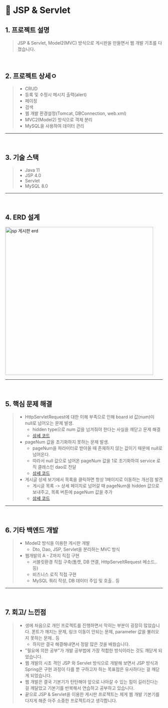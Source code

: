 # 📌 JSP & Servlet

## 1. 프로젝트 설명
> JSP & Servlet, Model2(MVC) 방식으로 게시판을 만들면서 웹 개발 기초를 다졌습니다.

</br>

## 2. 프로젝트 상세ㅇ
> - CRUD
> - 등록 및 수정시 메시지 출력(alert)
> - 페이징
> - 검색
> - 웹 개발 환경설정(Tomcat, DBConnection, web.xml)
> - MVC2(Model2) 방식으로 객체 분리
> - MySQL을 사용하여 데이터 관리
* * *

</br>

## 3. 기술 스택
> - Java 11
> - JSP 4.0
> - Servlet 
> - MySQL 8.0

* * *

</br>

## 4. ERD 설계
<img width="473" alt="jsp 게시판 erd" src="https://user-images.githubusercontent.com/90013342/209227060-fa40bbc8-534b-4e07-b9c6-c9f8faba7be4.png">

* * *

</br>

## 5. 핵심 문제 해결
> - HttpServletRequest에 대한 이해 부족으로 인해 board id 값(num)이 null로 넘어오는 문제 발생.
>   - hidden type으로 num 값을 넘겨줘야 한다는 사실을 깨닫고 문제 해결
>   - [상세 코드](https://github.com/ksungsu/NewJSP/blob/4834392fde7e6ae998e1902210b25d25847c4b72/NewJSP/src/main/webapp/boardRead.jsp#L37)
> - pageNum 값을 초기화하지 못하는 문제 발생.
>   - pageNum을 파라미터로 받아올 때 존재하지 않는 값이기 때문에 null로 넘어온다. 
>   - 따라서 null 값으로 넘어온 pageNum 값을 1로 초기화하여 service 로직 클래스인 dao로 전달
>   - [상세 코드](https://github.com/ksungsu/NewJSP/blob/20715798a86b01a80032008dc579afe6da8d9182/NewJSP/src/main/webapp/boardList.jsp#L42)
> - 게시글 상세 보기에서 목록을 클릭하면 항상 1페이지로 이동하는 개선점 발견
>   -  게시글 목록 -> 상세 페이지로 넘어갈 때 pageNum을 hidden 값으로 보내주고, 목록 버튼에 pageNum 값을 추가
>   - [상세 코드](https://github.com/ksungsu/NewJSP/blob/79b542389b2182c011cce52d7cdc40732de7b85e/NewJSP/src/main/webapp/boardList.jsp#L66)

* * *

</br>

## 6. 기타 백엔드 개발
> - Model2 방식을 이용한 게시판 개발
>   - Dto, Dao, JSP, Servlet을 분리하는 MVC 방식
> - 웹개발의 A - Z까지 직접 구현
>   - 서블릿환경 직접 구축(톰캣, DB 연결, HttpServeltRequest 메소드.. 등)
>   - 비즈니스 로직 직접 구현
>   - MySQL 쿼리 작성, DB 데이터 주입 및 호출.. 등
 

* * *

</br>

## 7. 회고/ 느낀점
> - 생에 처음으로 개인 프로젝트를 진행하면서 막히는 부분이 굉장히 많았습니다. 폰트가 깨지는 문제, 링크 이동이 안되는 문제, parameter 값을 불러오지 못하는 문제.. 등
>   - 하지만 결국 해결해내면서 정말 많은 것을 배웠습니다.
> - "필요에 의한 공부"가 개발 공부법에 가장 적합한 방식이라는 것도 깨닫게 되었습니다.
> - 웹 개발의 시초 격인 JSP 와 Servlet 방식으로 개발해 보면서 JSP 방식과 Spring은 구현 과정이 다를 뿐 구하고자 하는 목표점은 유사하다는 걸 깨닫게 되었습니다. 
> - 웹 개발은 결국 기본기가 탄탄해야 앞으로 나아갈 수 있는 힘이 길러진다는 걸 깨달았고 기본기를 반복해서 연습하고 공부하고 있습니다. 
> - 끝으로 JSP & Servlet을 이용한 게시판 프로젝트는 제게 웹 개발 기본기를 다지게 해준 아주 소중한 프로젝트라고 생각합니다.
